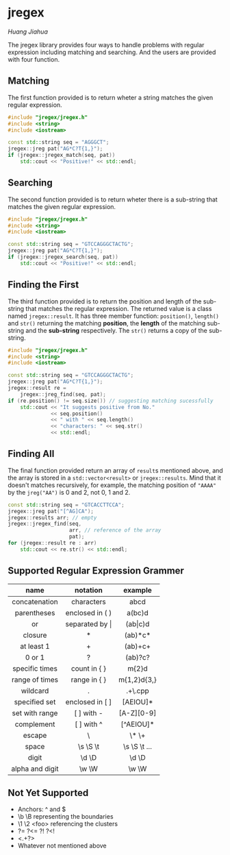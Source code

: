 # jregex



*Huang Jiahua*

The jregex library provides four ways to handle problems with regular expression including matching and searching. And the users are provided with four function. 

## Matching

The first function provided is to return wheter a string matches the given regular expression.

```c++
#include "jregex/jregex.h"
#include <string>
#include <iostream>

const std::string seq = "AGGGCT";
jregex::jreg pat("AG*C?T{1,}");
if (jregex::jregex_match(seq, pat))
    std::cout << "Positive!" << std::endl;
```

## Searching
The second function provided is to return wheter there is a sub-string that matches the given regular expression.

```c++
#include "jregex/jregex.h"
#include <string>
#include <iostream>

const std::string seq = "GTCCAGGGCTACTG";
jregex::jreg pat("AG*C?T{1,}");
if (jregex::jregex_search(seq, pat))
    std::cout << "Positive!" << std::endl;
```

## Finding the First

The third function provided is to return the position and length of the sub-string that matches the regular expression. The returned value is a class named `jregex::result`. It has three member function: `position()`, `length()` and `str()` returning the matching **position**, the **length** of the matching sub-string and the **sub-string** respectively. The `str()` returns a copy of the sub-string.

```c++
#include "jregex/jregex.h"
#include <string>
#include <iostream>

const std::string seq = "GTCCAGGGCTACTG";
jregex::jreg pat("AG*C?T{1,}");
jregex::result re =
	jregex::jreg_find(seq, pat);
if (re.position() != seq.size()) // suggesting matching sucessfully
	std::cout << "It suggests positive from No."
	          << seq.position()
	          << " with " << seq.length()
	          << "characters: " << seq.str()
	          << std::endl;	
```

## Finding All

The final function provided return an array of `result`s mentioned above, and the array is stored in a `std::vector<result>` or `jregex::results`. Mind that it doesn't matches recursively, for example, the matching position of `"AAAA"` by the `jreg("AA")` is 0 and 2, not 0, 1 and 2.

```c++
const std::string seq = "GTCACCTTCCA";
jregex::jreg pat("[^AG]CA");
jregex::results arr; // empty
jregex::jregex_find(seq,
                    arr, // reference of the array
                    pat);
for (jregex::result re : arr)
    std::cout << re.str() << std::endl;  
```                  

## Supported Regular Expression Grammer 

| name | notation | example |
| :------: | :------: | :------: |
| concatenation | characters | abcd |
| parentheses | enclosed in ( ) | a(bc)d |
| or | separated by \| | (ab\|c)d |
| closure | * | (ab)*c\* |
| at least 1 | + | (ab)+c+ |
| 0 or 1| ? | (ab)?c? |
| specific times | count in { } | m{2}d |
| range of times | range in { } | m{1,2}d{3,} |
| wildcard | . | .+\\.cpp |
| specified set| enclosed in [ ] | [AEIOU]\* |
| set with range | [ ] with - | [A-Z][0-9] |
| complement | [ ] with ^ | [^AEIOU]\* |
| escape | \\ | \\\* \\+ |
| space | \s \S \t | \s \S \t ... |
| digit | \d \D | \d \D |
| alpha and digit | \w \W | \w \W |


## Not Yet Supported 

- Anchors: ^ and $
- \b \B representing the boundaries
- \1 \2 \<foo\> referencing the clusters
- ?= ?<= ?! ?<!
- <.+?>
- Whatever not mentioned above





